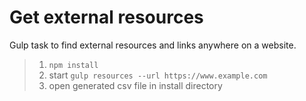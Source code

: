 # Get external resources

Gulp task to find external resources and links anywhere on a website.

>  1. `npm install`
>  2. start `gulp resources --url https://www.example.com`
>  3. open generated csv file in install directory
